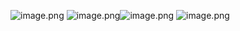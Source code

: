 ![image.png](https://prod-files-secure.s3.us-west-2.amazonaws.com/df4a3faf-3586-4e38-b335-948fb6f9bada/5bb31dd3-9155-48a4-9872-55fdba3a4f06/image.png)
![image.png](https://prod-files-secure.s3.us-west-2.amazonaws.com/df4a3faf-3586-4e38-b335-948fb6f9bada/f84dc072-a91c-4bc9-8873-5807e97590e3/image.png)![image.png](https://prod-files-secure.s3.us-west-2.amazonaws.com/df4a3faf-3586-4e38-b335-948fb6f9bada/81930079-903b-4851-8168-0a2e7e080364/image.png)
![image.png](https://prod-files-secure.s3.us-west-2.amazonaws.com/df4a3faf-3586-4e38-b335-948fb6f9bada/788948d8-5ac8-44d8-8e87-d9c7eae75711/image.png)
